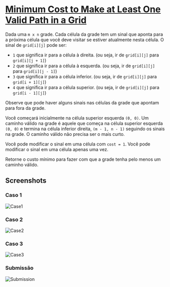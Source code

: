 # [Minimum Cost to Make at Least One Valid Path in a Grid](https://leetcode.com/problems/minimum-cost-to-make-at-least-one-valid-path-in-a-grid/description/)

Dada uma `m x n` grade. Cada célula da grade tem um sinal que aponta para a próxima célula que você deve visitar se estiver atualmente nesta célula. O sinal de `grid[i][j]` pode ser:

- `1` que significa ir para a célula à direita. (ou seja, ir de `grid[i][j]` para `grid[i][j + 1]`)
- `2` que significa ir para a célula à esquerda. (ou seja, ir de `grid[i][j]` para `grid[i][j - 1]`)
- `3` que significa ir para a célula inferior. (ou seja, ir de `grid[i][j]` para `grid[i + 1][j]`)
- `4` que significa ir para a célula superior. (ou seja, ir de `grid[i][j]` para `grid[i - 1][j]`)

Observe que pode haver alguns sinais nas células da grade que apontam para fora da grade.

Você começará inicialmente na célula superior esquerda `(0, 0)`. Um caminho válido na grade é aquele que começa na célula superior esquerda `(0, 0)` e termina na célula inferior direita, `(m - 1, n - 1)` seguindo os sinais na grade. O caminho válido não precisa ser o mais curto.

Você pode modificar o sinal em uma célula com `cost = 1`. Você pode modificar o sinal em uma célula apenas uma vez.

Retorne o custo mínimo para fazer com que a grade tenha pelo menos um caminho válido.

## Screenshots

### Caso 1

![Case1](/Minimum%20Cost/assets/img/caso1.png)

### Caso 2

![Case2](/Minimum%20Cost/assets/img/caso2.png)

### Caso 3

![Case3](/Minimum%20Cost/assets/img/caso3.png)

### Submissão

![Submission](/Minimum%20Cost/assets/img/submissao.png)
